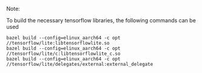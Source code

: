 Note:

To build the necessary tensorflow libraries, the following commands can be used

```
bazel build --config=elinux_aarch64 -c opt //tensorflow/lite:libtensorflowlite.so
bazel build --config=elinux_aarch64 -c opt //tensorflow/lite/c:libtensorflowlite_c.so
bazel build --config=elinux_aarch64 -c opt //tensorflow/lite/delegates/external:external_delegate
```
